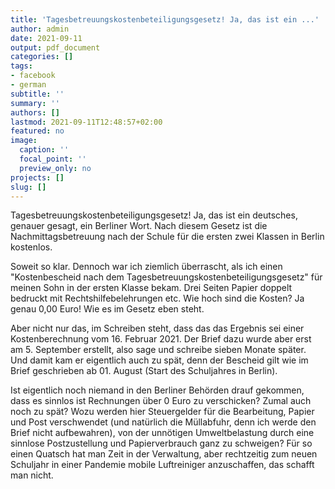 ```yaml
---
title: 'Tagesbetreuungskostenbeteiligungsgesetz! Ja, das ist ein ...'
author: admin
date: 2021-09-11
output: pdf_document
categories: []
tags:
- facebook
- german
subtitle: ''
summary: ''
authors: []
lastmod: 2021-09-11T12:48:57+02:00
featured: no
image:
  caption: ''
  focal_point: ''
  preview_only: no
projects: []
slug: []
---
```

Tagesbetreuungskostenbeteiligungsgesetz! Ja, das ist ein deutsches, genauer gesagt, ein Berliner Wort. Nach diesem Gesetz ist die Nachmittagsbetreuung nach der Schule für die ersten zwei Klassen in Berlin kostenlos. 

Soweit so klar. Dennoch war ich ziemlich überrascht, als ich einen "Kostenbescheid nach dem Tagesbetreuungskostenbeteiligungsgesetz" für meinen Sohn in der ersten Klasse bekam. Drei Seiten Papier doppelt bedruckt mit Rechtshilfebelehrungen etc. Wie hoch sind die Kosten? Ja genau 0,00 Euro! Wie es im Gesetz eben steht. 

Aber nicht nur das, im Schreiben steht, dass das das Ergebnis sei einer Kostenberechnung vom 16. Februar 2021. Der Brief dazu wurde aber erst am 5. September erstellt, also sage und schreibe sieben Monate später. Und damit kam er eigentlich auch zu spät, denn der Bescheid gilt wie im Brief geschrieben ab 01. August (Start des Schuljahres in Berlin). 

Ist eigentlich noch niemand in den Berliner Behörden drauf gekommen, dass es sinnlos ist Rechnungen über 0 Euro zu verschicken? Zumal auch noch zu spät? Wozu werden hier Steuergelder für die Bearbeitung, Papier und Post verschwendet (und natürlich die Müllabfuhr, denn ich werde den Brief nicht aufbewahren), von der unnötigen Umweltbelastung durch eine  sinnlose Postzustellung und Papierverbrauch ganz zu schweigen? Für so einen Quatsch hat man Zeit in der Verwaltung, aber rechtzeitig zum neuen Schuljahr in einer Pandemie mobile Luftreiniger anzuschaffen, das schafft man nicht.

